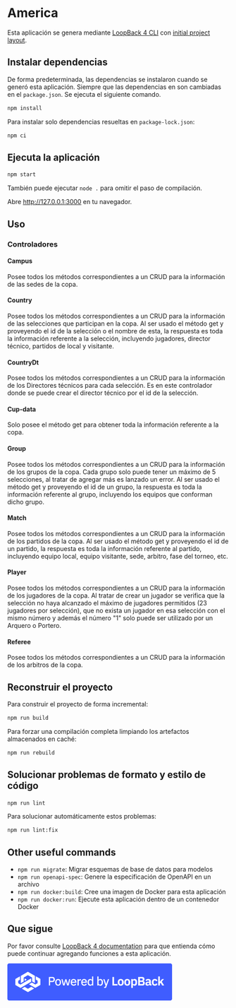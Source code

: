 # America

Esta aplicación se genera mediante [LoopBack 4 CLI](https://loopback.io/doc/en/lb4/Command-line-interface.html) con
[initial project layout](https://loopback.io/doc/en/lb4/Loopback-application-layout.html).

## Instalar dependencias

De forma predeterminada, las dependencias se instalaron cuando se generó esta aplicación. Siempre que las dependencias en son cambiadas en el `package.json`. Se ejecuta el siguiente comando.

```sh
npm install
```

Para instalar solo dependencias resueltas en `package-lock.json`:

```sh
npm ci
```

## Ejecuta la aplicación

```sh
npm start
```

También puede ejecutar `node .` para omitir el paso de compilación.

Abre http://127.0.0.1:3000 en tu navegador.

## Uso

### Controladores

#### Campus

Posee todos los métodos correspondientes a un CRUD para la información de las sedes de la copa.

#### Country

Posee todos los métodos correspondientes a un CRUD para la información de las selecciones que participan en la copa. Al ser usado el método get y proveyendo el id de la selección o el nombre de esta, la respuesta es toda la información referente a la selección, incluyendo jugadores, director técnico, partidos de local y visitante.

#### CountryDt

Posee todos los métodos correspondientes a un CRUD para la información de los Directores técnicos para cada selección. Es en este controlador donde se puede crear el director técnico por el id de la selección.

#### Cup-data

Solo posee el método get para obtener toda la información referente a la copa.

#### Group

Posee todos los métodos correspondientes a un CRUD para la información de los grupos de la copa. Cada grupo solo puede tener un máximo de 5 selecciones, al tratar de agregar más es lanzado un error. Al ser usado el método get y proveyendo el id de un grupo, la respuesta es toda la información referente al grupo, incluyendo los equipos que conforman dicho grupo.

#### Match

Posee todos los métodos correspondientes a un CRUD para la información de los partidos de la copa. Al ser usado el método get y proveyendo el id de un partido, la respuesta es toda la información referente al partido, incluyendo equipo local, equipo visitante, sede, arbitro, fase del torneo, etc.

#### Player

Posee todos los métodos correspondientes a un CRUD para la información de los jugadores de la copa. Al tratar de crear un jugador se verifica que la selección no haya alcanzado el máximo de jugadores permitidos (23 jugadores por selección), que no exista un jugador en esa selección con el mismo número y además el número "1" solo puede ser utilizado por un Arquero o Portero.

#### Referee

Posee todos los métodos correspondientes a un CRUD para la información de los arbitros de la copa.

## Reconstruir el proyecto

Para construir el proyecto de forma incremental:

```sh
npm run build
```

Para forzar una compilación completa limpiando los artefactos almacenados en caché:

```sh
npm run rebuild
```

## Solucionar problemas de formato y estilo de código

```sh
npm run lint
```

Para solucionar automáticamente estos problemas:

```sh
npm run lint:fix
```

## Other useful commands

- `npm run migrate`: Migrar esquemas de base de datos para modelos
- `npm run openapi-spec`: Genere la especificación de OpenAPI en un archivo
- `npm run docker:build`: Cree una imagen de Docker para esta aplicación
- `npm run docker:run`: Ejecute esta aplicación dentro de un contenedor Docker

## Que sigue

Por favor consulte [LoopBack 4 documentation](https://loopback.io/doc/en/lb4/) para que entienda cómo puede continuar agregando funciones a esta aplicación.

[![LoopBack](<https://github.com/loopbackio/loopback-next/raw/master/docs/site/imgs/branding/Powered-by-LoopBack-Badge-(blue)-@2x.png>)](http://loopback.io/)
